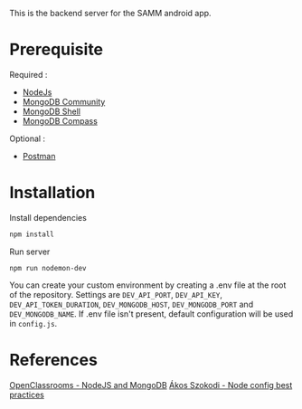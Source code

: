 This is the backend server for the SAMM android app.

# Prerequisite

Required : 
- [NodeJs](https://nodejs.org/)
- [MongoDB Community](https://www.mongodb.com/try/download/community)
- [MongoDB Shell](https://www.mongodb.com/try/download/shell)
- [MongoDB Compass](https://www.mongodb.com/try/download/compass)

Optional :
- [Postman](https://www.postman.com/)


# Installation

Install dependencies

```bash
npm install
```

Run server

```
npm run nodemon-dev
```

You can create your custom environment by creating a .env file at the root of the repository. Settings are `DEV_API_PORT`, `DEV_API_KEY`, `DEV_API_TOKEN_DURATION`, `DEV_MONGODB_HOST`, `DEV_MONGODB_PORT` and `DEV_MONGODB_NAME`. If .env file isn't present, default configuration will be used in `config.js`.


# References

[OpenClassrooms - NodeJS and MongoDB](https://openclassrooms.com/fr/courses/6390246-passez-au-full-stack-avec-node-js-express-et-mongodb)
[Ákos Szokodi - Node config best practices](https://codingsans.com/blog/node-config-best-practices)